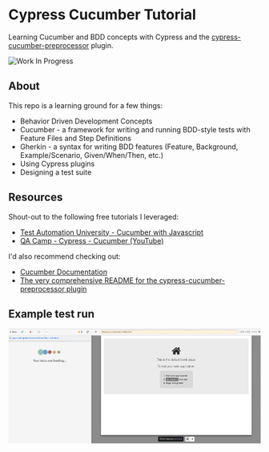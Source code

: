 # Cypress Cucumber Tutorial

Learning Cucumber and BDD concepts with Cypress and the [cypress-cucumber-preprocessor](https://github.com/TheBrainFamily/cypress-cucumber-preprocessor) plugin.

![Work In Progress](https://www.repostatus.org/badges/latest/wip.svg)

## About

This repo is a learning ground for a few things:

- Behavior Driven Development Concepts
- Cucumber - a framework for writing and running BDD-style tests with Feature Files and Step Definitions
- Gherkin - a syntax for writing BDD features (Feature, Background, Example/Scenario, Given/When/Then, etc.)
- Using Cypress plugins
- Designing a test suite

## Resources

Shout-out to the following free tutorials I leveraged:

- [Test Automation University - Cucumber with Javascript](https://testautomationu.applitools.com/cucumber-javascript-tutorial/)
- [QA Camp - Cypress - Cucumber (YouTube)](https://www.youtube.com/watch?v=qupyblTFqd8)

I'd also recommend checking out:

- [Cucumber Documentation](https://cucumber.io/docs/cucumber/)
- [The very comprehensive README for the cypress-cucumber-preprocessor plugin](https://github.com/TheBrainFamily/cypress-cucumber-preprocessor)

## Example test run

![Test run](./cucumber-cypress-test.gif)

